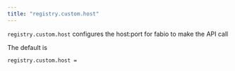 ```yaml
---
title: "registry.custom.host"
---
```


`registry.custom.host` configures the host:port for fabio to make the API call

The default is

    registry.custom.host =